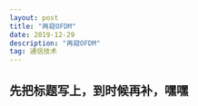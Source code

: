 ```yaml
---
layout: post
title: "再窥OFDM"
date: 2019-12-29
description: "再窥OFDM"
tag: 通信技术
---
```


## 先把标题写上，到时候再补，嘿嘿
